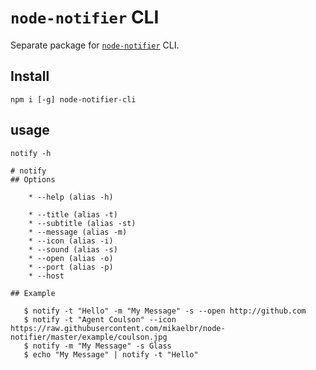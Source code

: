 # `node-notifier` CLI

Separate package for [`node-notifier`](https://github.com/mikaelbr/node-notifier) CLI.

## Install

```
npm i [-g] node-notifier-cli
```

## usage

```
notify -h
```

```
# notify
## Options

    * --help (alias -h)

    * --title (alias -t)
    * --subtitle (alias -st)
    * --message (alias -m)
    * --icon (alias -i)
    * --sound (alias -s)
    * --open (alias -o)
    * --port (alias -p)
    * --host

## Example

   $ notify -t "Hello" -m "My Message" -s --open http://github.com
   $ notify -t "Agent Coulson" --icon https://raw.githubusercontent.com/mikaelbr/node-notifier/master/example/coulson.jpg
   $ notify -m "My Message" -s Glass
   $ echo "My Message" | notify -t "Hello"
```
